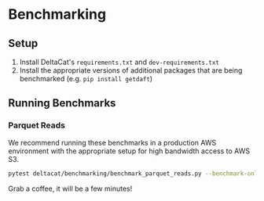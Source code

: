 # Benchmarking

## Setup

1. Install DeltaCat's `requirements.txt` and `dev-requirements.txt`
2. Install the appropriate versions of additional packages that are being benchmarked (e.g. `pip install getdaft`)

## Running Benchmarks

### Parquet Reads

We recommend running these benchmarks in a production AWS environment with the appropriate setup for high bandwidth access to AWS S3.

```bash
pytest deltacat/benchmarking/benchmark_parquet_reads.py --benchmark-only --benchmark-group-by=group,param:path
```

Grab a coffee, it will be a few minutes!
